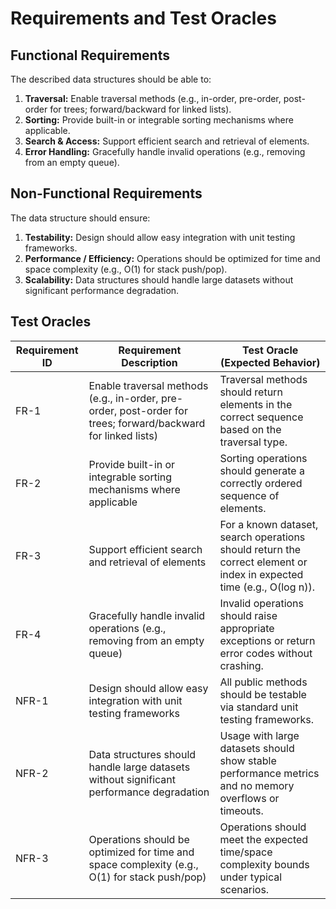 # Requirements and Test Oracles

## Functional Requirements

The described data structures should be able to:
1. **Traversal:** Enable traversal methods (e.g., in-order, pre-order, post-order for trees; forward/backward for linked lists).
2. **Sorting:** Provide built-in or integrable sorting mechanisms where applicable.
3. **Search & Access:** Support efficient search and retrieval of elements.
4. **Error Handling:** Gracefully handle invalid operations (e.g., removing from an empty queue).


## Non-Functional Requirements

The data structure should ensure:
1. **Testability:** Design should allow easy integration with unit testing frameworks.
2. **Performance / Efficiency:** Operations should be optimized for time and space complexity (e.g., O(1) for stack push/pop).
3. **Scalability:** Data structures should handle large datasets without significant performance degradation.


## Test Oracles

| Requirement ID | Requirement Description                                                                  | Test Oracle (Expected Behavior)                                                                                           |
|----------------|------------------------------------------------------------------------------------------|---------------------------------------------------------------------------------------------------------------------------|
| FR-1           | Enable traversal methods (e.g., in-order, pre-order, post-order for trees; forward/backward for linked lists) | Traversal methods should return elements in the correct sequence based on the traversal type.        |
| FR-2           | Provide built-in or integrable sorting mechanisms where applicable                       | Sorting operations should generate a correctly ordered sequence of elements.                                              |
| FR-3           | Support efficient search and retrieval of elements                                       | For a known dataset, search operations should return the correct element or index in expected time (e.g., O(log n)).      |
| FR-4           | Gracefully handle invalid operations (e.g., removing from an empty queue)                | Invalid operations should raise appropriate exceptions or return error codes without crashing. 
| NFR-1          | Design should allow easy integration with unit testing frameworks                        | All public methods should be testable via standard unit testing frameworks.                                               |
| NFR-2          | Data structures should handle large datasets without significant performance degradation | Usage with large datasets should show stable performance metrics and no memory overflows or timeouts.                     |
| NFR-3          | Operations should be optimized for time and space complexity (e.g., O(1) for stack push/pop) | Operations should meet the expected time/space complexity bounds under typical scenarios.                             |